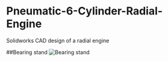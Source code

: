 # Pneumatic-6-Cylinder-Radial-Engine
Solidworks CAD design of a radial engine

##Bearing stand
![Bearing stand](https://user-images.githubusercontent.com/61634184/172731324-c27850ae-cc6a-4cee-9f76-6194f462930c.JPG)
